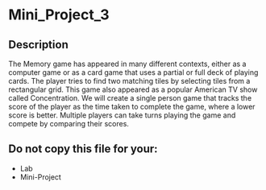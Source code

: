 # Mini_Project_3

## Description
The Memory game has appeared in many different contexts, either as a computer game or as a card game that uses a partial or full deck of playing cards. The player tries to find two matching tiles by selecting tiles from a rectangular grid. This game also appeared as a popular American TV show called Concentration. We will create a single person game that tracks the score of the player as the time taken to complete the game, where a lower score is better. Multiple players can take turns playing the game and compete by comparing their scores.

## Do not copy this file for your:
* Lab
* Mini-Project
